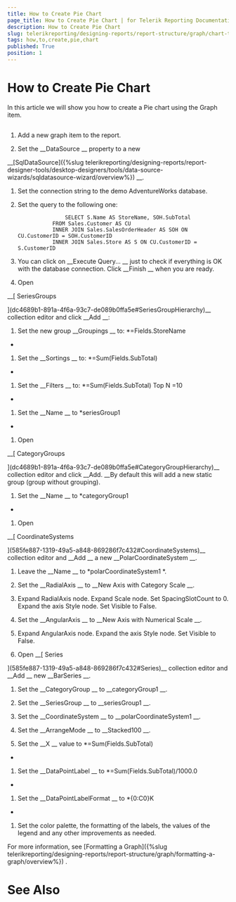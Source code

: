```yaml
---
title: How to Create Pie Chart
page_title: How to Create Pie Chart | for Telerik Reporting Documentation
description: How to Create Pie Chart
slug: telerikreporting/designing-reports/report-structure/graph/chart-types/pie-charts/how-to-create-pie-chart
tags: how,to,create,pie,chart
published: True
position: 1
---
```


# How to Create Pie Chart



In this article we will show you how to create a Pie chart using the Graph item.
      


## 

1. Add a new graph item to the report.


1. Set the 
__DataSource
__ property to a new 
                  
__[SqlDataSource]({%slug telerikreporting/designing-reports/report-designer-tools/desktop-designers/tools/data-source-wizards/sqldatasource-wizard/overview%})
__.
                


1. Set the connection string to the demo AdventureWorks database.


1. Set the query to the following one:


	                  SELECT S.Name AS StoreName, SOH.SubTotal
                  FROM Sales.Customer AS CU 
                  INNER JOIN Sales.SalesOrderHeader AS SOH ON CU.CustomerID = SOH.CustomerID 
                  INNER JOIN Sales.Store AS S ON CU.CustomerID = S.CustomerID
                




1. You can click on 
__Execute Query...
__ just to check if everything is OK with the database connection.
                  Click 
__Finish
__ when you are ready.
                


1. Open 
              
__[                  SeriesGroups
                
](dc4689b1-891a-4f6a-93c7-de089b0ffa5e#SeriesGroupHierarchy)__ collection editor and click 
__Add
__:
            


1. Set the new group 
__Groupings
__ to: 
*=Fields.StoreName
*

1. Set the 
__Sortings
__ to: 
*=Sum(Fields.SubTotal)
*

1. Set the 
__Filters
__ to: 
*=Sum(Fields.SubTotal) Top N =10
*

1. Set the 
__Name
__ to 
*seriesGroup1
*

1. Open 
              
__[                  CategoryGroups
                
](dc4689b1-891a-4f6a-93c7-de089b0ffa5e#CategoryGroupHierarchy)__ collection editor and click 
__Add.
__By default this will add a new static group (group without grouping).
            


1. Set the 
__Name
__ to 
*categoryGroup1
*

1. Open 
              
__[                  CoordinateSystems
                
](585fe887-1319-49a5-a848-869286f7c432#CoordinateSystems)__ collection editor and 
__Add
__ a new 
__PolarCoordinateSystem
__.
            


1. Leave the 
__Name
__ to 
*polarCoordinateSystem1
*.
                


1. Set the 
__RadialAxis
__ to 
__New Axis with Category Scale
__.
                


1. Expand RadialAxis node.
Expand Scale node.
Set SpacingSlotCount to 0.
Expand the axis Style node.
Set Visible to False.


1. Set the 
__AngularAxis
__ to 
__New Axis with Numerical Scale
__.
                


1. Expand AngularAxis node.
Expand the axis Style node.
Set Visible to False.


1. Open 
__[                  Series
                
](585fe887-1319-49a5-a848-869286f7c432#Series)__ collection editor and 
__Add
__ new 
__BarSeries
__.
            


1. Set the 
__CategoryGroup
__ to 
__categoryGroup1
__.
                


1. Set the 
__SeriesGroup
__ to 
__seriesGroup1
__.
                


1. Set the 
__CoordinateSystem
__ to 
__polarCoordinateSystem1
__.
                


1. Set the 
__ArrangeMode 
__ to 
__Stacked100
__.
                


1. Set the 
__X
__ value to 
*=Sum(Fields.SubTotal)
*

1. Set the 
__DataPointLabel
__ to 
*=Sum(Fields.SubTotal)/1000.0
*

1. Set the 
__DataPointLabelFormat
__ to 
*{0:C0}K
*

1. Set the color palette, the formatting of the labels, the values of the legend and any other improvements as needed.
            
For more information, see 
[Formatting a Graph]({%slug telerikreporting/designing-reports/report-structure/graph/formatting-a-graph/overview%})
.
            


# See Also

